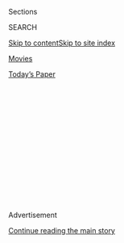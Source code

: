<div id="app">

<div>

<div>

<div>

<div class="NYTAppHideMasthead css-1q2w90k e1suatyy0">

<div class="section css-ui9rw0 e1suatyy2">

<div class="css-eph4ug er09x8g0">

<div class="css-6n7j50">

</div>

<span class="css-1dv1kvn">Sections</span>

<div class="css-10488qs">

<span class="css-1dv1kvn">SEARCH</span>

</div>

[Skip to content](#site-content)[Skip to site index](#site-index)

</div>

<div id="masthead-section-label" class="css-1wr3we4 eaxe0e00">

[Movies](https://www.nytimes.com/section/movies)

</div>

<div class="css-10698na e1huz5gh0">

</div>

</div>

<div id="masthead-bar-one" class="section hasLinks css-15hmgas e1csuq9d3">

<div class="css-uqyvli e1csuq9d0">

</div>

<div class="css-1uqjmks e1csuq9d1">

</div>

<div class="css-9e9ivx">

[](https://myaccount.nytimes.com/auth/login?response_type=cookie&client_id=vi)

</div>

<div class="css-1bvtpon e1csuq9d2">

[Today’s Paper](https://www.nytimes.com/section/todayspaper)

</div>

</div>

</div>

</div>

<div data-aria-hidden="false">

<div id="site-content" role="main">

<div>

<div class="css-1aor85t" style="opacity:0.000000001;z-index:-1;visibility:hidden">

<div class="css-1hqnpie">

<div class="css-epjblv">

<span class="css-17xtcya">[Movies](/section/movies)</span><span class="css-x15j1o">|</span><span class="css-fwqvlz">‘What
Men Want’ Review: A Mind-Reading Woman Flips the Script, Sort of</span>

</div>

<div class="css-k008qs">

<div class="css-1iwv8en">

<span class="css-18z7m18"></span>

<div>

</div>

</div>

<span class="css-1n6z4y">https://nyti.ms/2USOeIP</span>

<div class="css-1705lsu">

<div class="css-4xjgmj">

<div class="css-4skfbu" role="toolbar" data-aria-label="Social Media Share buttons, Save button, and Comments Panel with current comment count" data-testid="share-tools">

  - 
  - 
  - 
  - 
    
    <div class="css-6n7j50">
    
    </div>

  - 

</div>

</div>

</div>

</div>

</div>

</div>

<div id="NYT_TOP_BANNER_REGION" class="css-13pd83m">

</div>

<div id="top-wrapper" class="css-1sy8kpn">

<div id="top-slug" class="css-l9onyx">

Advertisement

</div>

[Continue reading the main story](#after-top)

<div class="ad top-wrapper" style="text-align:center;height:100%;display:block;min-height:250px">

<div id="top" class="place-ad" data-position="top" data-size-key="top">

</div>

</div>

<div id="after-top">

</div>

</div>

<div id="sponsor-wrapper" class="css-1hyfx7x">

<div id="sponsor-slug" class="css-19vbshk">

Supported by

</div>

[Continue reading the main story](#after-sponsor)

<div id="sponsor" class="ad sponsor-wrapper" style="text-align:center;height:100%;display:block">

</div>

<div id="after-sponsor">

</div>

</div>

<div class="css-9u9xp4 ehdk2mb0">

# ‘What Men Want’ Review: A Mind-Reading Woman Flips the Script, Sort of

</div>

<div class="css-79elbk" data-testid="photoviewer-wrapper">

<div class="css-z3e15g" data-testid="photoviewer-wrapper-hidden">

</div>

<div class="css-1a48zt4 ehw59r15" data-testid="photoviewer-children">

![<span class="css-16f3y1r e13ogyst0" data-aria-hidden="true">Taraji P.
Henson in a scene from “What Men
Want.”</span><span class="css-cnj6d5 e1z0qqy90" itemprop="copyrightHolder"><span class="css-1ly73wi e1tej78p0">Credit...</span><span><span>Jess
Miglio/Paramount Pictures, via Associated
Press</span></span></span>](https://static01.nyt.com/images/2019/02/08/arts/08whatmen/merlin_150227151_9a0647d1-ed69-4478-bb64-6b9c6db8d627-articleLarge.jpg?quality=75&auto=webp&disable=upscale)

</div>

</div>

<div class="css-170u9t6">

<div class="css-jh549l">

<div class="css-83hgbf">

  - What Men Want  
    Directed by <span>Adam Shankman</span>
    Comedy, Fantasy, Romance
    R
    1h 57m

</div>

[Find
Tickets](https://www.imdb.com/showtimes/title/tt7634968?ref_=ref_ext_NYT)

When you purchase a ticket for an independently reviewed film through
our site, we earn an affiliate commission.

</div>

</div>

<div class="css-xt80pu e12qa4dv0">

<div class="css-18e8msd">

<div class="css-vp77d3 epjyd6m0">

<div class="css-1baulvz">

By [<span class="css-1baulvz last-byline" itemprop="name">Ben
Kenigsberg</span>](https://www.nytimes.com/by/ben-kenigsberg)

</div>

</div>

  - Feb. 7, 2019

  - 
    
    <div class="css-4xjgmj">
    
    <div class="css-d8bdto" role="toolbar" data-aria-label="Social Media Share buttons, Save button, and Comments Panel with current comment count" data-testid="share-tools">
    
      - 
      - 
      - 
      - 
        
        <div class="css-6n7j50">
        
        </div>
    
      - 
    
    </div>
    
    </div>

</div>

</div>

<div class="section meteredContent css-1r7ky0e" name="articleBody" itemprop="articleBody">

<div class="css-1fanzo5 StoryBodyCompanionColumn">

<div class="css-53u6y8">

“What Men Want” presumes a lot of things about its viewers. One is that
they won’t tolerate a satire of workplace sexism if it doesn’t sometimes
put the woman in her place. Another is a taste for Fiji water, an object
of product placement so frequent that you worry for a drought in the
South Pacific.

Directed by Adam Shankman, this comedy flips the script on Nancy
Meyers’s “What Women Want” (2000), in which a Chicago chauvinist (Mel
Gibson) gets his comeuppance after gaining the power to hear women’s
thoughts. This time, the mind reader is an Atlanta sports agent, Ali
(Taraji P. Henson), who works at a boy’s club of a company and is
repeatedly passed over for partner status. Her boss, Nick (Brian
Bosworth), tells her, “You’re doing great in your lane.”

But thanks to either a knock on the head or the laced tea given to her
by a psychic (Erykah Badu), Ali begins to hear what men are thinking,
the better to get sweet, sweet revenge. Part of the message, of course,
is that it doesn’t take a mind reader to see that Ali’s colleagues — who
court a star African-American basketball player (Shane Paul McGhie) with
a racist video filled with bling and women — are complete boneheads,
working in a frat house dressed up as an office.

</div>

</div>

<div class="css-1fanzo5 StoryBodyCompanionColumn">

<div class="css-53u6y8">

*\[Read* [*our interview with Erykah
Badu*](https://www.nytimes.com/2019/02/06/movies/erykah-badu-what-men-want.html)*,
who got her start in acting before turning to music.\]*

</div>

</div>

<div class="css-1u3pw94">

</div>

<span class="css-16f3y1r e13ogyst0">via
YouTube</span><span class="css-cnj6d5 e1z0qqy90" itemprop="copyrightHolder"><span class="css-1ly73wi e1tej78p0">Credit...</span><span><span class="css-1dv1kvn">Credit</span>Video
by Paramount Pictures</span></span>

<div class="css-1fanzo5 StoryBodyCompanionColumn">

<div class="css-53u6y8">

While “What Men Want” starts off as a stinging critique, it undermines
that message with one of Hollywood’s favorite idiotic subplots. Because
the star player’s father (Tracy Morgan) doesn’t trust a woman without a
family, Ali tries to pass off a one-night stand and his son (Aldis Hodge
and Auston Moore) as her husband and child.

Presumably Ali’s ability to hear their thoughts would make that charade
easier. So would a simple conversation. But Ali is a bad communicator,
and one lesson the movie deigns to teach her is to listen more
carefully.

If the original delivered payback to a sexist, the new film ought to let
a victim of sexism turn the tables. “What Men Want” doesn’t stick to
that conceit, however, despite such barbed moments as when Nick says
aloud that he would fire Ali if he didn’t fear a \#MeToo outcry. The
film insists that Ali, like Gibson’s ad man, receive her comeuppance:
She learns to respect her gay assistant (Josh Brener) and to be less
selfish in her career and in bed.

Memo to working women: Don’t be ball busters, or else.

The gender politics of “What Men Want” only sometimes play as
retrograde, though. The movie covers all its bases, determined to give
every segment of the audience what it wants, with dubious success.

</div>

</div>

</div>

<div>

</div>

<div>

</div>

<div>

</div>

<div>

<div id="bottom-wrapper" class="css-1ede5it">

<div id="bottom-slug" class="css-l9onyx">

Advertisement

</div>

[Continue reading the main story](#after-bottom)

<div id="bottom" class="ad bottom-wrapper" style="text-align:center;height:100%;display:block;min-height:90px">

</div>

<div id="after-bottom">

</div>

</div>

</div>

</div>

</div>

## Site Index

<div>

</div>

## Site Information Navigation

  - [© <span>2020</span> <span>The New York Times
    Company</span>](https://help.nytimes.com/hc/en-us/articles/115014792127-Copyright-notice)

<!-- end list -->

  - [NYTCo](https://www.nytco.com/)
  - [Contact
    Us](https://help.nytimes.com/hc/en-us/articles/115015385887-Contact-Us)
  - [Work with us](https://www.nytco.com/careers/)
  - [Advertise](https://nytmediakit.com/)
  - [T Brand Studio](http://www.tbrandstudio.com/)
  - [Your Ad
    Choices](https://www.nytimes.com/privacy/cookie-policy#how-do-i-manage-trackers)
  - [Privacy](https://www.nytimes.com/privacy)
  - [Terms of
    Service](https://help.nytimes.com/hc/en-us/articles/115014893428-Terms-of-service)
  - [Terms of
    Sale](https://help.nytimes.com/hc/en-us/articles/115014893968-Terms-of-sale)
  - [Site Map](https://spiderbites.nytimes.com)
  - [Help](https://help.nytimes.com/hc/en-us)
  - [Subscriptions](https://www.nytimes.com/subscription?campaignId=37WXW)

</div>

</div>

</div>

</div>
